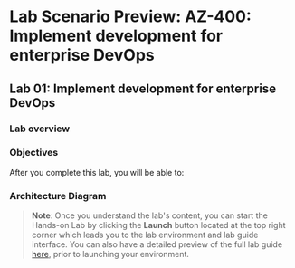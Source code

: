 # Lab Scenario Preview: AZ-400: Implement development for enterprise DevOps

## Lab 01: Implement development for enterprise DevOps

### Lab overview


### Objectives

After you complete this lab, you will be able to:



### Architecture Diagram

  
>**Note**: Once you understand the lab's content, you can start the Hands-on Lab by clicking the **Launch** button located at the top right corner which leads you to the lab environment and lab guide interface. You can also have a detailed preview of the full lab guide [here](https://experience.cloudlabs.ai/#/labguidepreview/0e3e76c8-92f9-4b85-bdc7-51134b2964fe), prior to launching your environment.
